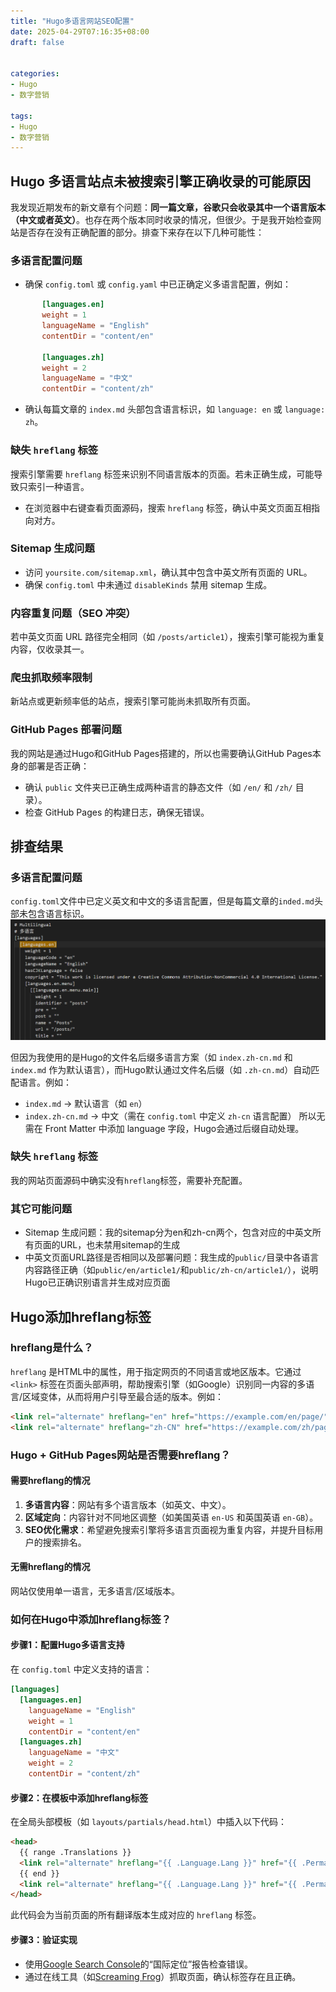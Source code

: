 ```yaml
---
title: "Hugo多语言网站SEO配置"
date: 2025-04-29T07:16:35+08:00
draft: false


categories:
- Hugo
- 数字营销

tags:
- Hugo
- 数字营销
---
```


## Hugo 多语言站点未被搜索引擎正确收录的可能原因
我发现近期发布的新文章有个问题：**同一篇文章，谷歌只会收录其中一个语言版本（中文或者英文）**。也存在两个版本同时收录的情况，但很少。于是我开始检查网站是否存在没有正确配置的部分。排查下来存在以下几种可能性：

### 多语言配置问题
- 确保 `config.toml` 或 `config.yaml` 中已正确定义多语言配置，例如：
```toml
       [languages.en]
       weight = 1
       languageName = "English"
       contentDir = "content/en"

       [languages.zh]
       weight = 2
       languageName = "中文"
       contentDir = "content/zh"
```
- 确认每篇文章的 `index.md` 头部包含语言标识，如 `language: en` 或 `language: zh`。

### 缺失 `hreflang` 标签
搜索引擎需要 `hreflang` 标签来识别不同语言版本的页面。若未正确生成，可能导致只索引一种语言。
- 在浏览器中右键查看页面源码，搜索 `hreflang` 标签，确认中英文页面互相指向对方。

### Sitemap 生成问题
- 访问 `yoursite.com/sitemap.xml`，确认其中包含中英文所有页面的 URL。
- 确保 `config.toml` 中未通过 `disableKinds` 禁用 sitemap 生成。

### 内容重复问题（SEO 冲突）
若中英文页面 URL 路径完全相同（如 `/posts/article1`），搜索引擎可能视为重复内容，仅收录其一。

### 爬虫抓取频率限制
新站点或更新频率低的站点，搜索引擎可能尚未抓取所有页面。

### GitHub Pages 部署问题
我的网站是通过Hugo和GitHub Pages搭建的，所以也需要确认GitHub Pages本身的部署是否正确：
- 确认 `public` 文件夹已正确生成两种语言的静态文件（如 `/en/` 和 `/zh/` 目录）。
- 检查 GitHub Pages 的构建日志，确保无错误。

## 排查结果
### 多语言配置问题
`config.toml`文件中已定义英文和中文的多语言配置，但是每篇文章的`inded.md`头部未包含语言标识。
![toml-multilingual-settings](toml-multilingual-settings.png)

但因为我使用的是Hugo的文件名后缀多语言方案（如 `index.zh-cn.md` 和 `index.md` 作为默认语言），而Hugo默认通过文件名后缀（如 `.zh-cn.md`）自动匹配语言。例如：
- `index.md` → 默认语言（如 `en`）
- `index.zh-cn.md` → 中文（需在 `config.toml` 中定义 `zh-cn` 语言配置）
所以无需在 Front Matter 中添加 language 字段，Hugo会通过后缀自动处理。

### 缺失 `hreflang` 标签
我的网站页面源码中确实没有`hreflang`标签，需要补充配置。

### 其它可能问题
- Sitemap 生成问题：我的sitemap分为en和zh-cn两个，包含对应的中英文所有页面的URL，也未禁用sitemap的生成
- 中英文页面URL路径是否相同以及部署问题：我生成的`public/`目录中各语言内容路径正确（如`public/en/article1/`和`public/zh-cn/article1/`），说明Hugo已正确识别语言并生成对应页面

## Hugo添加hreflang标签

### hreflang是什么？ 
`hreflang` 是HTML中的属性，用于指定网页的不同语言或地区版本。它通过 `<link>` 标签在页面头部声明，帮助搜索引擎（如Google）识别同一内容的多语言/区域变体，从而将用户引导至最合适的版本。例如：
```html
<link rel="alternate" hreflang="en" href="https://example.com/en/page/" />
<link rel="alternate" hreflang="zh-CN" href="https://example.com/zh/page/" />
```

### Hugo + GitHub Pages网站是否需要hreflang？

#### 需要hreflang的情况
1. **多语言内容**：网站有多个语言版本（如英文、中文）。
2. **区域定向**：内容针对不同地区调整（如美国英语 `en-US` 和英国英语 `en-GB`）。
3. **SEO优化需求**：希望避免搜索引擎将多语言页面视为重复内容，并提升目标用户的搜索排名。

#### 无需hreflang的情况
网站仅使用单一语言，无多语言/区域版本。


### 如何在Hugo中添加hreflang标签？

#### 步骤1：配置Hugo多语言支持
在 `config.toml` 中定义支持的语言：
```toml
[languages]
  [languages.en]
    languageName = "English"
    weight = 1
    contentDir = "content/en"
  [languages.zh]
    languageName = "中文"
    weight = 2
    contentDir = "content/zh"
```

#### 步骤2：在模板中添加hreflang标签
在全局头部模板（如 `layouts/partials/head.html`）中插入以下代码：
```html
<head>
  {{ range .Translations }}
  <link rel="alternate" hreflang="{{ .Language.Lang }}" href="{{ .Permalink }}" />
  {{ end }}
  <link rel="alternate" hreflang="{{ .Language.Lang }}" href="{{ .Permalink }}" />
</head>
```
此代码会为当前页面的所有翻译版本生成对应的 `hreflang` 标签。

#### 步骤3：验证实现
- 使用[Google Search Console](https://search.google.com/)的“国际定位”报告检查错误。
- 通过在线工具（如[Screaming Frog](https://www.screamingfrog.co.uk/)）抓取页面，确认标签存在且正确。


